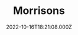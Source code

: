 ---
date: 2022-10-16T18:21:08.000Z
title: Morrisons
latitude: 52.04938134912715
longitude: 0.9546547409704537
category: checkin
---
